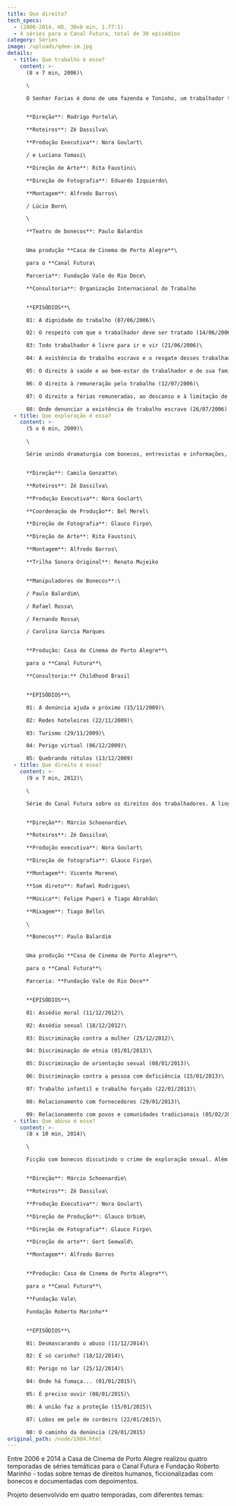```yaml
---
title: Que direito?
tech_specs:
  - (2006-2014, HD, 30x8 min, 1.77:1)
  - 4 séries para o Canal Futura, total de 30 episódios
category: Séries
image: /uploads/qdee-im.jpg
details:
  - title: Que trabalho é esse?
    content: >-
      (﻿8 x 7 min, 2006)\

      \

      O Senhor Farias é dono de uma fazenda e Toninho, um trabalhador tratado como escravo. Justino é o amigo que tenta conscientizá-lo de sua situação. Os episódios alternam ficção (em que um ator contracena com bonecos de marionete) e depoimentos. A série aborda a questão do trabalho escravo no Brasil.	


      **Direção**: Rodrigo Portela\

      **Roteiros**: Zé Dassilva\

      **Produção Executiva**: Nora Goulart\

      / e Luciana Tomasi\

      **Direção de Arte**: Rita Faustini\

      **Direção de Fotografia**: Eduardo Izquierdo\

      **Montagem**: Alfredo Barros\

      / Lúcio Born\

      \

      **Teatro de bonecos**: Paulo Balardin


      Uma produção **Casa de Cinema de Porto Alegre**\

      para o **Canal Futura\

      Parceria**: Fundação Vale do Rio Doce\

      **Consultoria**: Organização Internacional do Trabalho


      **EPISÓDIOS**\

      01: A dignidade do trabalho (07/06/2006)\

      02: O respeito com que o trabalhador deve ser tratado (14/06/2006)\

      03: Todo trabalhador é livre para ir e vir (21/06/2006)\

      04: A existência do trabalho escravo e o resgate desses trabalhadores (28/06/2006)\

      05: O direito à saúde e ao bem-estar do trabalhador e de sua família (05/07/2006)\

      06: O direito à remuneração pelo trabalho (12/07/2006)\

      07: O direito a férias remuneradas, ao descanso e à limitação de horas de trabalho (19/07/2006)\

      08: Onde denunciar a existência de trabalho escravo (26/07/2006)
  - title: Que exploração é essa?
    content: >-
      (﻿5 x 6 min, 2009)\

      \

      Série unindo dramaturgia com bonecos, entrevistas e informações, tendo como tema o combate à exploração sexual de crianças e adolescentes. Na história, o caminhoneiro Milton sai pra mais uma viagem, dessa vez acompanhado pelo filho Diego. A cada episódio, os dois se deparam em situações diferentes, revelando as várias formas em que esse crime pode ser praticado. Além de revelar o problema, a série aponta caminhos pra que as pessoas possam contribuir para combater a exploração sexual de crianças e adolescentes.


      **Direção**: Camila Gonzatto\

      **Roteiros**: Zé Dassilva\

      **Produção Executiva**: Nora Goulart\

      **Coordenação de Produção**: Bel Merel\

      **Direção de Fotografia**: Glauco Firpo\

      **Direção de Arte**: Rita Faustini\

      **Montagem**: Alfredo Barros\

      **Trilha Sonora Original**: Renato Mujeiko


      **Manipuladores de Bonecos**:\

      / Paulo Balardim\

      / Rafael Rossa\

      / Fernando Rossa\

      / Carolina Garcia Marques


      **Produção: Casa de Cinema de Porto Alegre**\

      para o **Canal Futura**\

      **Consultoria:** Childhood Brasil


      **EPISÓDIOS**\

      01: A denúncia ajuda o próximo (15/11/2009)\

      02: Redes hoteleiras (22/11/2009)\

      03: Turismo (29/11/2009)\

      04: Perigo virtual (06/12/2009)\

      05: Quebrando rótulos (13/12/2009)
  - title: Que direito é esse?
    content: >-
      (﻿9 x 7 min, 2012)\

      \

      Série do Canal Futura sobre os direitos dos trabalhadores. A linguagem mescla dramaturgia de bonecos e entrevistas com especialistas, além de apresentar dados e ajudar o público a refletir sobre problemas que envolvem profissionais de todas as áreas.


      **Direção**: Márcio Schoenardie\

      **Roteiros**: Zé Dassilva\

      **Produção executiva**: Nora Goulart\

      **Direção de fotografia**: Glauco Firpo\

      **Montagem**: Vicente Moreno\

      **Som direto**: Rafael Rodrigues\

      **Música**: Felipe Puperi e Tiago Abrahão\

      **Mixagem**: Tiago Bello\

      \

      **Bonecos**: Paulo Balardim


      Uma produção **Casa de Cinema de Porto Alegre**\

      para o **Canal Futura**\

      Parceria: **Fundação Vale do Rio Doce**


      **EPISÓDIOS**\

      01: Assédio moral (11/12/2012)\

      02: Assédio sexual (18/12/2012)\

      03: Discriminação contra a mulher (25/12/2012)\

      04: Discriminação de etnia (01/01/2013)\

      05: Discriminação de orientação sexual (08/01/2013)\

      06: Discriminação contra a pessoa com deficiência (15/01/2013)\

      07: Trabalho infantil e trabalho forçado (22/01/2013)\

      08: Relacionamento com fornecedores (29/01/2013)\

      09: Relacionamento com povos e comunidades tradicionais (05/02/2013)
  - title: Que abuso é esse?
    content: >-
      (﻿8 x 10 min, 2014)\

      \

      Ficção com bonecos discutindo o crime de exploração sexual. Além da dramaturgia que envolve os bonecos em uma narrativa ficcional, a série traz depoimentos de especialistas e mostra dados em cartelas, com vistas a aprofundar a abordagem do conteúdo. Somente ao final da série, no ultimo episódio, as crianças que brincavam na pracinha serão mostradas e ganharão primeiro plano, embora tudo girasse em torno delas desde o começo.


      **Direção**: Márcio Schoenardie\

      **Roteiros**: Zé Dassilva\

      **Produção Executiva**: Nora Goulart\

      **Direção de Produção**: Glauco Urbim\

      **Direção de Fotografia**: Glauco Firpo\

      **Direção de arte**: Gert Seewald\

      **Montagem**: Alfredo Barros


      **Produção: Casa de Cinema de Porto Alegre**\

      para o **Canal Futura**\

      **Fundação Vale\

      Fundação Roberto Marinho**


      **EPISÓDIOS**\

      01: Desmascarando o abuso (11/12/2014)\

      02: É só carinho? (18/12/2014)\

      03: Perigo no lar (25/12/2014)\

      04: Onde há fumaça... (01/01/2015)\

      05: É preciso ouvir (08/01/2015)\

      06: A união faz a proteção (15/01/2015)\

      07: Lobos em pele de cordeiro (22/01/2015)\

      08: O caminho da denúncia (29/01/2015)
original_path: /node/1984.html
---
```

Entre 2006 e 2014 a Casa de Cinema de Porto Alegre realizou quatro temporadas de séries temáticas para o Canal Futura e Fundação Roberto Marinho - todas sobre temas de direitos humanos, ficcionalizadas com bonecos e documentadas com depoimentos.

Projeto desenvolvido em quatro temporadas, com diferentes temas: